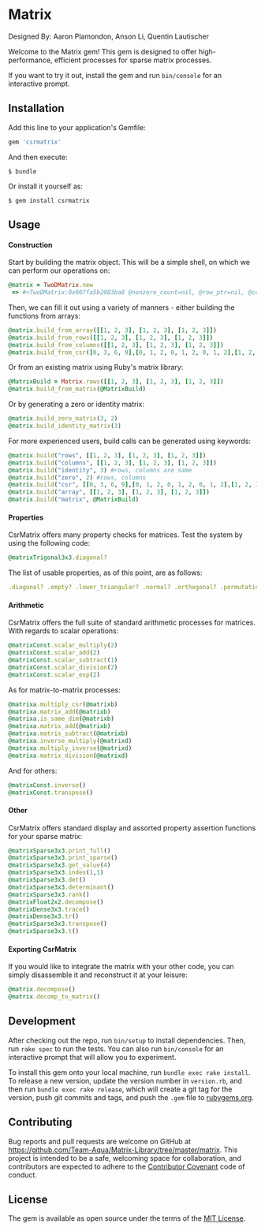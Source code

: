 # Matrix

Designed By: Aaron Plamondon, Anson Li, Quentin Lautischer

Welcome to the Matrix gem! This gem is designed to offer high-performance, efficient processes for sparse matrix processes.

If you want to try it out, install the gem and run `bin/console` for an interactive prompt.

## Installation

Add this line to your application's Gemfile:

```ruby
gem 'csrmatrix'
```

And then execute:

    $ bundle

Or install it yourself as:

    $ gem install csrmatrix

## Usage
#### Construction

Start by building the matrix object. This will be a simple shell, on which we can perform our operations on:

```ruby 
@matrix = TwoDMatrix.new
 => #<TwoDMatrix:0x007fa5b2083ba8 @nonzero_count=nil, @row_ptr=nil, @col_ind=nil, @val=nil, @rows=0, @columns=0, @ndim=2> 
```

Then, we can fill it out using a variety of manners - either building the functions from arrays:

```ruby 
@matrix.build_from_array([[1, 2, 3], [1, 2, 3], [1, 2, 3]]) 
@matrix.build_from_rows([[1, 2, 3], [1, 2, 3], [1, 2, 3]])
@matrix.build_from_columns([[1, 2, 3], [1, 2, 3], [1, 2, 3]]) 
@matrix.build_from_csr([0, 3, 6, 9],[0, 1, 2, 0, 1, 2, 0, 1, 2],[1, 2, 3, 1, 2, 3, 1, 2, 3],3,3)
```

Or from an existing matrix using Ruby's matrix library:
```ruby
@MatrixBuild = Matrix.rows([[1, 2, 3], [1, 2, 3], [1, 2, 3]])
@matrix.build_from_matrix(@MatrixBuild)
```

Or by generating a zero or identity matrix:
```ruby
@matrix.build_zero_matrix(3, 2)
@matrix.build_identity_matrix(3)
```

For more experienced users, build calls can be generated using keywords:
```ruby
@matrix.build("rows", [[1, 2, 3], [1, 2, 3], [1, 2, 3]])
@matrix.build("columns", [[1, 2, 3], [1, 2, 3], [1, 2, 3]])
@matrix.build("identity", 3) #rows, columns are same
@matrix.build("zero", 2) #rows, columns
@matrix.build("csr", [[0, 3, 6, 9],[0, 1, 2, 0, 1, 2, 0, 1, 2],[1, 2, 3, 1, 2, 3, 1, 2, 3],3,3])
@matrix.build("array", [[1, 2, 3], [1, 2, 3], [1, 2, 3]])
@matrix.build("matrix", @MatrixBuild)
```

#### Properties 
CsrMatrix offers many property checks for matrices. Test the system by using the following code:
```ruby
@matrixTrigonal3x3.diagonal?
```

The list of usable properties, as of this point, are as follows:
```ruby
.diagonal? .empty? .lower_triangular? .normal? .orthogonal? .permutation? .real? .nonsingular? .singular? .square? .symmetric? .unitary? .upper_ .triangular? .zero?
```

#### Arithmetic
CsrMatrix offers the full suite of standard arithmetic processes for matrices. With regards to scalar operations:
```ruby
@matrixConst.scalar_multiply(2)
@matrixConst.scalar_add(2)
@matrixConst.scalar_subtract(1)
@matrixConst.scalar_division(2)
@matrixConst.scalar_exp(2)
```

As for matrix-to-matrix processes:
```ruby 
@matrixa.multiply_csr(@matrixb)
@matrixa.matrix_add(@matrixb)
@matrixa.is_same_dim(@matrixb)
@matrixa.matrix_add(@matrixb)
@matrixa.matrix_subtract(@matrixb)
@matrixa.inverse_multiply(@matrixd)
@matrixa.multiply_inverse(@matrixd)
@matrixa.matrix_division(@matrixd)
```

And for others:
```ruby 
@matrixConst.inverse()
@matrixConst.transpose()
```

#### Other
CsrMatrix offers standard display and assorted property assertion functions for your sparse matrix:

```ruby 
@matrixSparse3x3.print_full()
@matrixSparse3x3.print_sparse()
@matrixSparse3x3.get_value(4)
@matrixSparse3x3.index(1,1)
@matrixSparse3x3.det()
@matrixSparse3x3.determinant()
@matrixSparse3x3.rank()
@matrixFloat2x2.decompose()
@matrixDense3x3.trace()
@matrixDense3x3.tr()
@matrixSparse3x3.transpose()
@matrixSparse3x3.t()
```

#### Exporting CsrMatrix
If you would like to integrate the matrix with your other code, you can simply disassemble it and reconstruct it at your leisure:

```ruby
@matrix.decompose()
@matrix.decomp_to_matrix()
```

## Development

After checking out the repo, run `bin/setup` to install dependencies. Then, run `rake spec` to run the tests. You can also run `bin/console` for an interactive prompt that will allow you to experiment.

To install this gem onto your local machine, run `bundle exec rake install`. To release a new version, update the version number in `version.rb`, and then run `bundle exec rake release`, which will create a git tag for the version, push git commits and tags, and push the `.gem` file to [rubygems.org](https://rubygems.org).

## Contributing

Bug reports and pull requests are welcome on GitHub at https://github.com/Team-Aqua/Matrix-Library/tree/master/matrix. This project is intended to be a safe, welcoming space for collaboration, and contributors are expected to adhere to the [Contributor Covenant](http://contributor-covenant.org) code of conduct.


## License

The gem is available as open source under the terms of the [MIT License](http://opensource.org/licenses/MIT).


